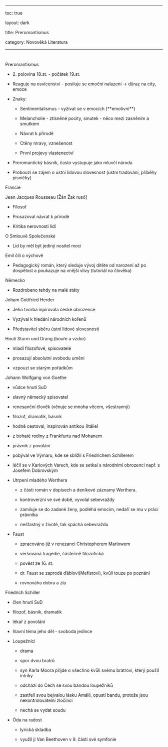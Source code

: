 


---



toc: true



layout: dark



title: Preromantismus 



category: Novověká Literatura 



---






















#



 Preromantismus



* 2\. polovina 18.st. - počátek 19.st.



* Reaguje na osvícenství - posiluje se emoční nalazení -> důraz na city, emoce



* Znaky:



  * Sentimentalismus -  vyžívat se v emocích (\*\*emotivní\*\*)



  * Melancholie - ztísněné pocity, smutek - něco mezi zasněním a smutkem



  * Návrat k přírodě



  * Ctěny mravy, vznešenost



  * První projevy vlastenectví



* Preromantický básník, často vystupuje jako mluvčí národa



* Probouzí se zájem o ústní lidovou slovesnost (ústní tradování, příběhy písničky)



Francie



Jean Jacques Rousseau [Žán Žak rusó]



* Filosof



* Prosazoval návrat k přírodě



* Kritika nerovnosti lidí



O Smlouvě Společenské



  * Lid by měl být jediný nositel moci



Emil čili o výchově



  * Pedagogický román, který sleduje vývoj dítěte od narození až po dospělost a poukazuje na vnější vlivy (tutoriál na člověka)



Německo



* Rozdrobeno tehdy na malé státy



Joham Gottfried Herder



* Jeho tvorba inpirovala české obrozence



* Vyzýval k hledání národních kořenů



* Představitel sběru ústní lidové slovesnosti







Hnutí Sturm und Drang (bouře a vzdor)



* mladí filozofové, spisovatelé



* prosazují absolutní svobodu umění



* vzpouzí se starým pořádkům



Johann Wolfgang von Goethe



  * vůdce hnutí SuD



  * slavný německý spisovatel



  * renesanční člověk (věnuje se mnoha věcem, všestranný)



  * filozof, dramatik, básník



  * hodně cestoval, inspirován antikou (Itálie)



  * z bohaté rodiny z Frankfurtu nad Mohanem



  * právník z povolání



  * pobýval ve Výmaru, kde se sblížil s Friedrichem Schillerem



  * léčil se v Karlových Varech, kde se setkal s národními obrozenci např. s Josefem Dobrovským



  * Utrpení mladého Werthera



      * z části román v dopisech a deníkové záznamy Werthera.



      * kontroverzní ve své době, vyvolal sebevraždy



      * zamiluje se do zadané ženy, podléhá emocím, nedaří se mu v práci právníka



      * nešťastný v životě, tak spáchá sebevraždu



  * Faust



      * zpracováno již v renezanci Christopherem Marlowem



      * veršovaná tragédie, částečně filozofická



      * pověst ze 16. st.



      * dr. Faust se zaprodá ďáblovi(Mefistovi), kvůli touze po poznání



      * rovnováha dobra a zla



Friedrich Schiller



  * člen hnutí SuD



  * filozof, básník, dramatik



  * lékař z povolání



  * hlavní téma jeho děl - svoboda jedince



  * Loupežníci



      * drama



      * spor dvou bratrů



      * syn Karla Moora přijde o všechno kvůli svému bratrovi, který použil intriky



      * odchází do Čech se svou bandou loupežníků



      * zastřelí svou bejvalou lásku Amálii, opustí bandu, protože jsou nekontrolovatelní zločinci



      * nechá se vydat soudu



  * Óda na radost



      * lyrická skladba



      * využil ji Van Beethoven v 9. části své symfonie
